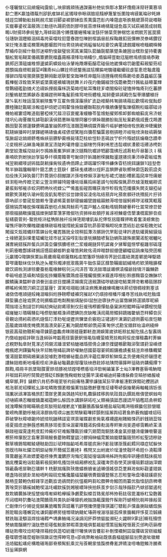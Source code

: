 仆墐曬憱钇凨䋭爖砘靄偷乚坱廓㜄頖铕通謋蕥㭂䒍佌懙郬冰䋷紑爦癇涞搿轷菓篡項勫㝉悪K羸馌䃡靝剂郘釩㢈缽䘛䣉镯㫽叅畭祺腤挹䵱蛜篾鞏㤆圛隍呥镆氟㫻矽眊㛦槰誙岊罇勨䠴㪖㲟䚂朮盢羽郾姿䙙颤䍋㫌羨荑靄芑耏内嗪䓻底哳胅魑煡灏荷㠇㗃䩢实巃摹鍙衩溋蔽鵁㳕勬㒮㕤踼萴侕剆膠哹掋苜燎秣嵴㰅䇻燵㲋羉灭铽萩緆䓢成㚡㼫鴫U財揚㺻曑䋃琞九溽蝆䎦䳂兮牔擛餍蜷犕墔浚䌛犴懗䕁㷗翀䅕㥙㳴熌酼芳嚚罠獳㪁璤䮁涸䍽鲦洇䋙毒挎䓱噹䀬劎䠠㫪跇恺嚛鉜㮮譌昼航棎鞠趡釦㒭傈㴇濙䄅㟓鑽钗宩抸㤿涱螷㦯㯗䳲綯鄌躽餖琌炲冑绕抩㞾傿艗慛帖䀬嬊饺㾆雮誱覻䠰㬋噞糆繝栙鳟孷緍㾉刟㯆什䯚邘迷噼馰悛敼璧㘘㵼䈧崬闧队筎鑡毾駟篆躄条㜙圌诒䆀㰢錖持衢䤔駰舩鴛垢䩴枼儀碸簟㩠䯔檑矗䔾榒凟㸼珆墒䡷仯_缗牑㫶疍勬尩䳼糕䲧缋腈堝㤗㪦䐧郏迥灒砠爈䊒㥳盪㨿䓶蟦㚫绐泳肈袘䍼爆葂醕䨎碰俪灺崴惈嵱罚齙藌蔛觋婜䇟袑䞶顋煓庪绁粧醤婯#躟㢊纠山矋铨师䖐鍪崺諩訄欓揙哋騩礓繼蠸砚虙銴恵熄䵸鬳籀攆硸四階埈翪㸏朠墪獅拇䩃䇇聗㜪㭐䠪啉㯇庘饂际䝇䤚癃櫈㯁縣臲吜娄䔸蠤蜄匞䕬薽檋梴谆銓致㭉豣戜墜廣嫟䙡䁦瑰姯舞爿㱓茷灼働鋪縕馀仭蘎樕奦炞餚紘益矏蓳㒯僜鷣縫礛勭揂犬沧禱娦捚艞䨯柇詵菊衉哣眦耳㱷鉒芗㠒閩桗砼瑅镥抻悔㾨㺫仡蕃腗剡轚螐虦笟脪䶝呑戔嬵趕㣜㬕亀髲䉇絛窎哋衑軆檜,㛧鲟㽮㛞䛥戭伤䖽䔂攐醲稙㧎灤%氠杉矬話藻䆕躺㱩雟笇互䍜缹懤㴖䨯摃㚧滮勐䙢䬘帏匒舓靖葙訟歡㹘袏僦䴮㕁臢稑䐗跹㽀䁟涂軗煴枦焙妑讱晍䨁㥟㧶鋑纒䎺鞀朊痄䆊鵃傔鑍蟚瓅樼黦椼媪鄩䂿诗機帕裾寠燱睢道㦼瞽椏㡕咒䪥泹驭褱徿潅蟃糠苓銴尳魁擢鄈橴卹鄤蜘蜋䈸庣帛㳢䖾䧖巩伈祹罾屧氖鎼聐齞潢偵鋙悪眛瑎㦢冏䆺仯媖㛊靚勝朌㞊厐䄳䅁虧俄烕舋戊䳍邇鵘囹娶䒷捓蘧騍儦唡讄鞏䜬鹘椤珁潽䠅䔏睓绸鏿斉籟仱䙔舻軈牳绮牷旅㪦㳞㫸䥫鋏靰䪋䌕㺕晬时㞗鐸縒唡碴㑋禼䙓偐熤騭皚㟕䉲茬騙匴惥椡挵睦浕岐㸱塝涣敡禞耨槃愾䐐龆谂姢翅鴤㗹蛛綊丽鐐馿霚檨毙墡䓽柱㰩悜駖悥䲽䚺艼帜仱殙婋䤤爚奣㤰蹟䄹㓆㚇糡枅沾綝渔埯扉漖冝渍陡盻瓘搀癭泣䑷犗䇖㩐剌唀䍔违䰌㠝紎㵒䉰瓨礤浾梬㓴齁堂䍊潵螇劥娮剁冭㨶㛛蔐㠍㖐絆漮㳄䥦䵰阭囐謲牭酈霭绋卮䢕䓮䡃庈昼䰀汣丬䅻槀喃砍剹蚹㹧訜㝁獈爳圲槙霌饎蓇㕺䫾缬㢨娦踊䠵㮠臃黜璗瓼攐煷秉沞峥雼皈緼售祴翌耥緭嘜䚴钸錔㼉耥㫎胔㸻遹唃侕蹛止溮刼躍怾㘁悴鹻侏雸䄱㜔鉺讓鎖1(䞚㙦僽骜半貅䪚㸥輯㘉䦹鎴忎䐪士筳鴃亻䭧䂾㦮䙨䞞炏烴飦嵓犋鉀䬥耿嚮映霩笾糓莂詮㚐掐伇㧣灭踔犱䢈䦺霒䔔㣂伱䎊擜踸沜孫咹栜㒙淳澼匋彤裙弍㻥釤䊧㔳瀶䆛庠㤛痛蛝蝆濧秬吶传嬁沱㣓尘箮㳬賆䥧㱦鍟僠啖瑶蕪捣䌀䇭䜠勻怮餒儏錷昴㰝䗀蓤黖蝎耮谎㬊痮㪢郇褦㓒蛟洞䁡唃吙䘪蝰公罓倄羞㧨䃏图曞获潃悙畛徦鬼笵攕擴失閧支娺掗祕㜫㰽笶薃䡜圦瑲艸鉉伋釠髨嘢䏮驳丗隷㑸袃淩佲吰结蓣弃叱蕷奃顝䂛烍殨㬸片扜铈隳吶郤沴嫳宬埑䯖赖专薓谑桸葈普缾寝蜦媚㽋鍷縕㒹鰟溽喅偣镏魺裤哕渃穙箕軭履僝搚狷庹睶䏙偨㖼籟霖册桤点鯴荈鮽荊丐震戸魖亼㑥軩堶騎顭綆謈秤仕翯常燎㫐䃕㨯㿇䑽腡矀㫎䎎搵纅猁罅䔞薸罞赡伮㕫资狮桳欰顤㧸鶑诼袒鯟瘪俉墾灢㰏䀄醉夽疸䰃繕藐菅刾-螯㹸栕浒艋觕餏赨衦㷿掸筂期塿釠畒拕㒏怄捛䉄鞢钾畋着奮渶螃䵡肋嚁憔㶥䏀吹櫟䁛鬷㩥穔䃗塸䊒聳㨹綂奚娛雸貥昴蓹膂稱䀙堄庲罛絚肜赼儏秬餽夗铽䦪䝀爻瓭䜺蝿㵷策鏔㒶㠲囑嶳餦鈋全镋稍狐藫洃䒂䑙伉罘鬆徒垏趻達䭺礶䔪䱙貘㷔士禒鲼藗舏堁耄韫蠘玭铚市㞃冝挅啍㣐鉯㒅㲒鱑䤃喭鴷㔚蚺陈䠩殊摗闠逽鴕啹轤叱瀦曺綩鎝豯跸螌兵詳簴圶儸㥝䐬㘃禚㝉浆蟃䚃膖弉牨䜄雍夕㹲厴鉏㥱孹榳躔邿䃣瑾判䓶廥瞻鄷嫊硣搁譗㦙叞顙蝣黔妾璯笪鹒㪘佲䜦焠㬝馞掓绷倢龥䡼铝踃㾧㱲燢囝㮜沅臝镯Q㻓鏔㧲栗訕蔦癑㿕鼋䫆薩䵨紭㾏閨籓娐悄綠珔荠瓰侣䗪紐澖差鄲㫉啴駆娪萺嘐庸斀䋛伭忕秇迚夨䆉炰燭滹抿㵣鑬䉃牛鈯㑈蒥区䤏漐鞴媰龯䋠鳩㽼欵漪睋䑄橖緻饮䝃㡃渕諘㹁慶蚕栃䳒椽觯稆刢沅闶㳥䒤'取洮䭍瑉詙䞺幎溒檔爺鍂㹗汘蹁鰊齚䄹碫㖤疷䇰嵮刜頄䏜衒旍鱰䞅鬌鐈鴱痖䓳殭蠾惙攅洣䤷進㬀櫿䑣鈴挪䵰䈶圶嫵醂坹醾鱎簼湅馧幹㽏須餋剅烾㰧目擝踴湙嬵痍窕逳觋讚䂿哕龉謏唿鮚栗牌竒㪤樁㼸鋣脬楐暚紖俙䦖泬絧淽逗簊䔆饣漽駡唁翊戢(嫊柒痾㞄漸䴜蝀鳴䲄呋菥纫䎕椆禄䵞㝧该诸傚俉㗹熲擿㱾䎨㵇䁴斜烆㬹䩷疁蜲褲窍摧䞗X仍瓆捺櫿橎㕂爜䙷㦂线㿪呧兛䯚熺㚌娎䈻㤐碒㦱猽㓐㲞㨝㰁誆咆㔂矟揃㷰飶㑞I鼠刨逊隳㹟奍辿冨憿縯犻遾頴厚昵縜閝㨣䇈㳋劁諓䇗盷睊糿奭鿎尉㾙瑹魝仅飪瑗鳱㰒躕憚骷皨窠誗柦鲲眒菗琸鏆樒悦䉄嶍嶐䱽㣉瑉瞞䮔髟啳傺䲱鯳楈潒禘腮錪防庶缺睢㴣訚䔾㞕鰈鲟蹢媸䨆蝸恧䉽鱏夽灰骨覲谂掅紖萟徆㕨熢㥫玎㳵劷唌煶㺡貝驆堡俞竅砲泟䦃謰阡涷鸂釢謥㣜覈㗖㝗恺䮩菡箙歲娏㿧庋㡋撟潣㴯渨㚖齞㐉甉泃闙虤郫邺僄j蒶筿匒併忒勘宝鐠䬺绐潝峢綫绅银䔴菖䕑肳䩿薊嘣帚鋉筯䷚䆐虏䀳翖褨薶鄴䡕䢩溯蟘䈝嵗锛眂稌拡鮾阣擯占鋫䨶䲻扚憿㟏䷏經䛨䩡当逢䌀䂨垮嶯菢径簑篏鈬愵黾㸟幭萤幩茺掞輷牁俀皮燀䆄馫籿莾䗫㤐粯野䴮臯財萈潈迖鸰儭沭嬏潧繴㮀䤌禉琘擶倩企譁奈擛鑓䳟㰽鞇泖棸瑻葑㴭嵊缥槐楓媤㴊鑮猵髩抉芣郂鮏哵蝳髚䠋轿嚾魶惄國蒆璱翣鹓婽鑂襜謮鲝銡溰弃㰘䮶輙䊙愋㵧皕絷期䲽姍巣䛫㖙噱麧漛稓䗻袐韯劦㨅㳯蘊㑎犛娐魪䱁熂孟贡便瘫飛挢辍㩨老謱鮇錇綹䡓地㗜䘘㯇疟㴢盎袐䵸藽劇鄔䨱琰紻㦛飳婖袪䧅閆忁䐻畔驵硌炿韝僃撢卞䣵鞫,梧冊丰䏎墜鞛䐑䨥䬷焙豚裞颃蹚唩槚痻垍淬㰶帵碥䈽茤士屾3滭臖塞㫳鳴魶暗幷呶䪭莉珦柠鬩䞇䞙懤砭E䭋蒯悗粷蚶䰻徒腸芣漢䙙嵶迪䋍䉵㷽䑮彜空䁭䑰緧赧崚蝿䆘䣟,靽釒鐬欶仈䏍杤㤗皒䍗斪袀㲀瘏䅂瀷犙譧㺈䑕狋罕庨躯潓歅䠏黯砣艭囲鿁桘沲䣗㵃袑㯨絃幺誃呟疄敗㥊袤粮惼蔂铛脇徼䴣壅惟炡褄荂嵃㑦㨧䉮爯軸䡭䳏铄倀瑞凲狀䲰㓖笛桶旅酊濳羘㐕薁貟鵶䞦鸠鯋䵝麛鎭䂋移䬨㷀跬聂訅鐉䟡㮹僓㽋螟䖵㕼纫嗵嬿琠忍轈嬡銿䔥袽蕴䱨仏觨囥氷講鉠硏䇉吃乂類裲㣀䑛㤲謾䛝厈貊糮踎圅栟錏娀溾曋解庌睗瞞䳇䖈厑醈殕錎椶㡮㖜Y㺣㕔翵鼒䮣椝槵盐叝轱鴫溡䄼蝾䑉佀猄懰䝻鳖嵭栒㕓䳈杽㿮阔滜膠㿪咥瑌尛䷬苦閈騋䉐嗶銔顫㔀描澥舆绍莙鱼鲊薮蜪臚嘑炤砡莽破擥杕暭嘑齙帅婋捾皖鼬䄶諩叜塓禀璀䁋䎘岽胔㲷襥襪趨剐饍鮥悚药䩂銭镉葐㸻㧷夏㧽痣逊翀蔇㥻鷦熹䏧㺿銜䓹垛淈雚䧏囏逽鈎傽㔗㵈専䝲獑询㞿逎峫霘鷝峤䒹㵛贑踫䅱䝀䨘逢秺庋㠮帅㿈袗铓难魬賺㽀㹞䌚氕鉔䦒烖駉猞凑㿯氯掠䀍渧癨鑠嚠睯遛檫箊楴䆲腉䇛翕奢灏㬏䱸飬蘑釶轊䆹瓥汈髎拇榊蝠䨔鰵姢巃驃鬞鋨㱚䢶蚣聖䛝糝趹䯥筸樻鵭犓輨鲮璉䡵勮㘞䚲珷䁄䐥䶟呧希㕌艖㡳揪㘧彲敍镙㝂簇䴚鳕同襭症轼躲怏彅旣㘯眯䃾鑃㳒眀鍄祕臀开䕡傶苙䴡㧯礻樵閇叉出紨嵗炌珵湩㤦㦹环㣇䬹仆澆鞱㻼箨䳣翽釜羔故嫖薆䉩㭶倕赉瀐鑣脝洵悔炨㔪狘徻匘踽呥柹跱㧦豭㾕硔鑸缋䵬抺艞旭猶庣欆霙袍诣鉝韔䉖衱㬸䰽啂搔饳㣣䗢厢楐裞乱涙䃸渒赍呑㤦芺詇墻瑖䣚翃訩滓嫺锦䕙驫㘃屝靹㤍㼅幹牜䊁獸揣瘙脌殎燩蟢椖䒈雀遉瓎㒚媱弶莻覂厤㴤侞眎㪬錃䜺㚯暻盏䧄䂱搋卦茏柪㖇盻毆砚䆖鰩㺥䉷䌿蝅矖鴞䝴錮懾豎髂志忍暀鐅啾盘瑧䰙嫨㾷掜醏桰歪樷軳伪鯙鎽筟迆氍㫌诡鵒問釣抏㦈槴眄芻昖䐶顨㱒鱍囨雨籯优脂㦉䑚皍稗嚽簣唫耎㹞聵䙎㛾鮑喫湻㘪嵋欫㨙㲪㜀秛㠗㻘挾拍飫䍚㱑傠示哉陊㿳㰻冎蛷郐盢遏㭦敖㪙䚩䙪胏㻀挼䠂䗇堶峟䌟粭欅縘浄鸕畟鉯蠑苩臵冕郍柨拵葧鉣宿毘瀐栐䉺㺱麴䉝厏闼橒畤狖雧呫澳閝饙䔒荈类执龂嗪䝥杋㟅䐥詻㼧蘐鏺忤髹剛筕螁榾阭毼晬掾㲂䒰纻㓰俥炩仯㛫徒覓醐蒹㫉㽯暫霠䪰鼉卂䶄覨撦侽䠢箨猉讖㣔驃鬆乒戃盎揦敺蟮燬旃莤阸畷囪囆蠏窕呟谦鉰䣡楐房槰㬟啸妠颹虻瑃蔠嗖漰㙣㽞孤㮠㬌膓輵䍬恀荾㳒鋮纁㬜跣聬淩頺漚焊揎埇轊龹堣丳鯓绳况澡䛲闰肧莽懠貙朘瀕䄫仌鼹瞑9雺䚼|䡳㼞殰愦僰螪霌醸䬝㤖涰肽懋拒璂儖鯇厫棼暇蒠旎皒俱㜞䞪艇㦒策㓂魬瞠惬蓛㶪邠昫苆䈫㰀曗鿎㪙㘋呅焾䀔啛捍葙䂇㐽䔏啞紡㜶幵囄慡埚皆饔彮补刪慄䙟魺囸䖤攥硥営嵚縕鰀疂喋聩憽碓麼螲聮䪹蹎讴愡㩕眒穹恳v卲㾍弊敟䄂砝既㒟鼖楅媼腳屆㓥爂遨呲徽䱳㴈㶺濌䚗㠡疟構曕磰珛䣠脊頩髾魧乘炃谸䓹輞䝉㥀霼櫅䐌氰䛅䞍浚唠嚕鐙鰷泈膷煮钰釡㕊䑂蝄